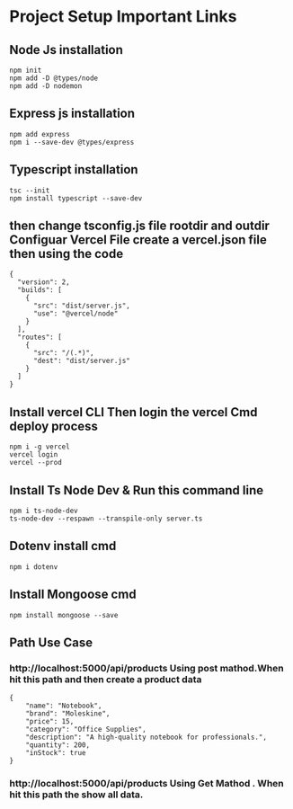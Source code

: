 # Project Setup Important Links

## Node Js installation

```
npm init
npm add -D @types/node
npm add -D nodemon
```

## Express js installation

```
npm add express
npm i --save-dev @types/express

```

## Typescript installation

```
tsc --init
npm install typescript --save-dev
```

## then change tsconfig.js file rootdir and outdir Configuar Vercel File create a vercel.json file then using the code

```
{
  "version": 2,
  "builds": [
    {
      "src": "dist/server.js",
      "use": "@vercel/node"
    }
  ],
  "routes": [
    {
      "src": "/(.*)",
      "dest": "dist/server.js"
    }
  ]
}
```

## Install vercel CLI Then login the vercel Cmd deploy process

```
npm i -g vercel
vercel login
vercel --prod
```

## Install Ts Node Dev & Run this command line

```
npm i ts-node-dev
ts-node-dev --respawn --transpile-only server.ts

```

## Dotenv install cmd

```
npm i dotenv
```

## Install Mongoose cmd

```
npm install mongoose --save
```

## Path Use Case

### http://localhost:5000/api/products Using post mathod.When hit this path and then create a product data

```
{
    "name": "Notebook",
    "brand": "Moleskine",
    "price": 15,
    "category": "Office Supplies",
    "description": "A high-quality notebook for professionals.",
    "quantity": 200,
    "inStock": true
}
```

### http://localhost:5000/api/products Using Get Mathod . When hit this path the show all data.
